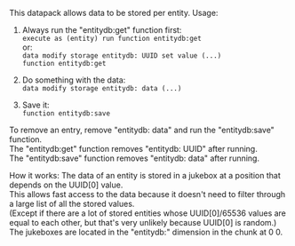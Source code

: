 This datapack allows data to be stored per entity.
Usage:

1. Always run the "entitydb:get" function first:<br/>
    `execute as (entity) run function entitydb:get`<br/>
  or:<br/>
    `data modify storage entitydb: UUID set value (...)`<br/>
    `function entitydb:get`

2. Do something with the data:<br/>
    `data modify storage entitydb: data (...)`

3. Save it:<br/>
    `function entitydb:save`

To remove an entry, remove "entitydb: data" and run the "entitydb:save" function.<br/>
The "entitydb:get" function removes "entitydb: UUID" after running.<br/>
The "entitydb:save" function removes "entitydb: data" after running.

How it works: The data of an entity is stored in a jukebox at a position that depends on the UUID[0] value.<br/>
This allows fast access to the data because it doesn't need to filter through a large list of all the stored values.<br/>
(Except if there are a lot of stored entities whose UUID[0]/65536 values are equal to each other, but that's very unlikely because UUID[0] is random.)<br/>
The jukeboxes are located in the "entitydb:" dimension in the chunk at 0 0.
